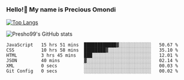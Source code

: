 ### Hello!👋 My name is Precious Omondi 

[![Top Langs](https://github-readme-stats.vercel.app/api/top-langs/?username=Presho99&langs_count=8&theme=dark)](https://github.com/Presho99/github-readme-stats)

![Presho99's GitHub stats](https://github-readme-stats.vercel.app/api?username=Presho99&show_icons=true&theme=dark)

<!--START_SECTION:waka-->

```text
JavaScript   15 hrs 51 mins  ████████████▓░░░░░░░░░░░░   50.67 %
CSS          10 hrs 58 mins  ████████▓░░░░░░░░░░░░░░░░   35.10 %
HTML         3 hrs 45 mins   ███░░░░░░░░░░░░░░░░░░░░░░   12.01 %
JSON         40 mins         ▓░░░░░░░░░░░░░░░░░░░░░░░░   02.14 %
XML          0 secs          ░░░░░░░░░░░░░░░░░░░░░░░░░   00.03 %
Git Config   0 secs          ░░░░░░░░░░░░░░░░░░░░░░░░░   00.02 %
```

<!--END_SECTION:waka-->

